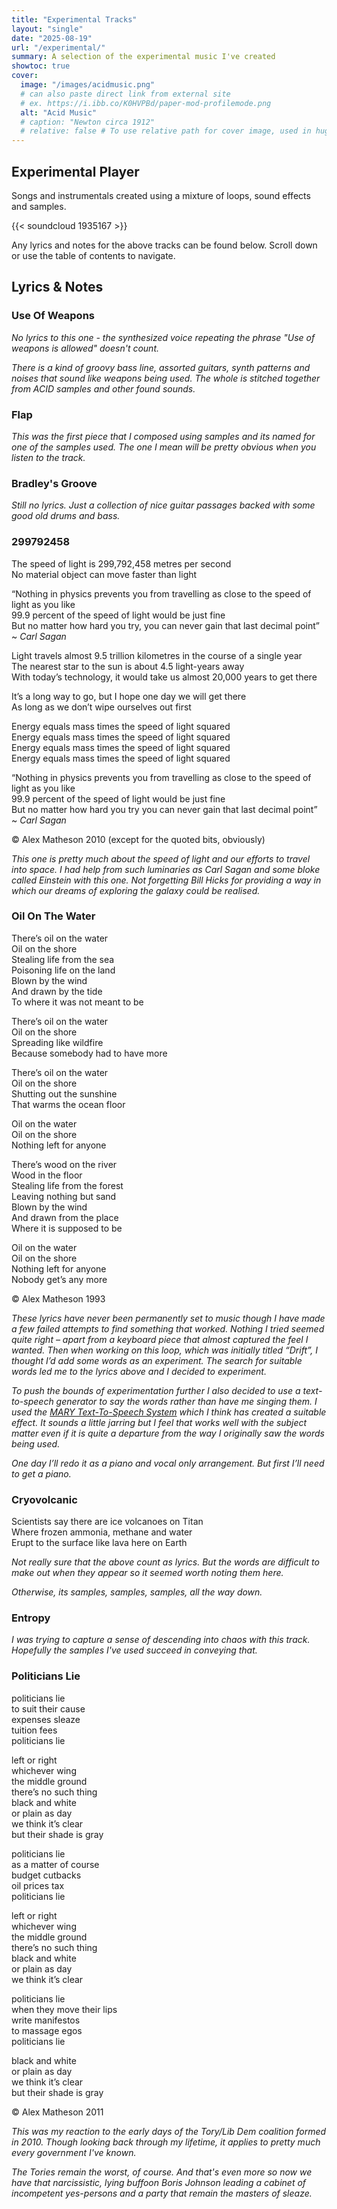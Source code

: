 ```yaml
---
title: "Experimental Tracks"
layout: "single"
date: "2025-08-19"
url: "/experimental/"
summary: A selection of the experimental music I've created
showtoc: true
cover:
  image: "/images/acidmusic.png"
  # can also paste direct link from external site
  # ex. https://i.ibb.co/K0HVPBd/paper-mod-profilemode.png
  alt: "Acid Music"
  # caption: "Newton circa 1912"
  # relative: false # To use relative path for cover image, used in hugo Page-bundles
---
```


## Experimental Player

Songs and instrumentals created using a mixture of loops, sound effects and samples.

{{< soundcloud 1935167 >}}

Any lyrics and notes for the above tracks can be found below. Scroll down or use the table of contents to navigate.

## Lyrics & Notes

### Use Of Weapons

*No lyrics to this one - the synthesized voice repeating the phrase "Use of weapons is allowed" doesn't count.*

*There is a kind of groovy bass line, assorted guitars, synth patterns and noises that sound like weapons being used. The whole is stitched together from ACID samples and other found sounds.*

### Flap

*This was the first piece that I composed using samples and its named for one of the samples used. The one I mean will be pretty obvious when you listen to the track.*

### Bradley's Groove

*Still no lyrics. Just a collection of nice guitar passages backed with some good old drums and bass.*

### 299792458

The speed of light is 299,792,458 metres per second  
No material object can move faster than light

“Nothing in physics prevents you from travelling as close to the speed of light as you like  
99.9 percent of the speed of light would be just fine  
But no matter how hard you try, you can never gain that last decimal point”
~ *Carl Sagan*

Light travels almost 9.5 trillion kilometres in the course of a single year  
The nearest star to the sun is about 4.5 light-years away  
With today’s technology, it would take us almost 20,000 years to get there

It’s a long way to go, but I hope one day we will get there  
As long as we don’t wipe ourselves out first

Energy equals mass times the speed of light squared  
Energy equals mass times the speed of light squared  
Energy equals mass times the speed of light squared  
Energy equals mass times the speed of light squared

“Nothing in physics prevents you from travelling as close to the speed of light as you like  
99.9 percent of the speed of light would be just fine  
But no matter how hard you try you can never gain that last decimal point”  
~ *Carl Sagan*

© Alex Matheson 2010 (except for the quoted bits, obviously)

*This one is pretty much about the speed of light and our efforts to travel into space. I had help from such luminaries as Carl Sagan and some bloke called Einstein with this one. Not forgetting Bill Hicks for providing a way in which our dreams of exploring the galaxy could be realised.*

### Oil On The Water

There’s oil on the water  
Oil on the shore  
Stealing life from the sea  
Poisoning life on the land  
Blown by the wind  
And drawn by the tide  
To where it was not meant to be

There’s oil on the water  
Oil on the shore  
Spreading like wildfire  
Because somebody had to have more

There’s oil on the water  
Oil on the shore  
Shutting out the sunshine  
That warms the ocean floor

Oil on the water  
Oil on the shore  
Nothing left for anyone

There’s wood on the river  
Wood in the floor  
Stealing life from the forest  
Leaving nothing but sand  
Blown by the wind  
And drawn from the place  
Where it is supposed to be

Oil on the water  
Oil on the shore  
Nothing left for anyone  
Nobody get’s any more

© Alex Matheson 1993

*These lyrics have never been permanently set to music though I have made a few failed attempts to find something that worked. Nothing I tried seemed quite right – apart from a keyboard piece that almost captured the feel I wanted. Then when working on this loop, which was initially titled “Drift”, I thought I’d add some words as an experiment. The search for suitable words led me to the lyrics above and I decided to experiment.*

*To push the bounds of experimentation further I also decided to use a text-to-speech generator to say the words rather than have me singing them. I used the [MARY Text-To-Speech System](http://mary.dfki.de/) which I think has created a suitable effect. It sounds a little jarring but I feel that works well with the subject matter even if it is quite a departure from the way I originally saw the words being used.*

*One day I’ll redo it as a piano and vocal only arrangement. But first I’ll need to get a piano.*

### Cryovolcanic

Scientists say there are ice volcanoes on Titan  
Where frozen ammonia, methane and water  
Erupt to the surface like lava here on Earth

*Not really sure that the above count as lyrics. But the words are difficult to make out when they appear so it seemed worth noting them here.*

*Otherwise, its samples, samples, samples, all the way down.*

### Entropy

*I was trying to capture a sense of descending into chaos with this track. Hopefully the samples I've used succeed in conveying that.*

### Politicians Lie

politicians lie  
to suit their cause  
expenses sleaze  
tuition fees  
politicians lie

left or right  
whichever wing  
the middle ground  
there’s no such thing  
black and white  
or plain as day  
we think it’s clear  
but their shade is gray

politicians lie  
as a matter of course  
budget cutbacks  
oil prices tax  
politicians lie

left or right  
whichever wing  
the middle ground  
there’s no such thing  
black and white  
or plain as day  
we think it’s clear

politicians lie  
when they move their lips  
write manifestos  
to massage egos  
politicians lie

black and white  
or plain as day  
we think it’s clear  
but their shade is gray

© Alex Matheson 2011

*This was my reaction to the early days of the Tory/Lib Dem coalition formed in 2010. Though looking back through my lifetime, it applies to pretty much every government I've known.*

*The Tories remain the worst, of course. And that's even more so now we have that narcissistic, lying buffoon Boris Johnson leading a cabinet of incompetent yes-persons and a party that remain the masters of sleaze.*
